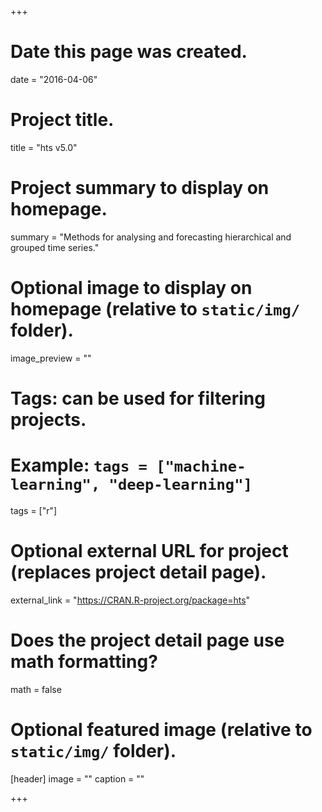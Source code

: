 +++
# Date this page was created.
date = "2016-04-06"

# Project title.
title = "hts v5.0"

# Project summary to display on homepage.
summary = "Methods for analysing and forecasting hierarchical and grouped time series."

# Optional image to display on homepage (relative to `static/img/` folder).
image_preview = ""

# Tags: can be used for filtering projects.
# Example: `tags = ["machine-learning", "deep-learning"]`
tags = ["r"]

# Optional external URL for project (replaces project detail page).
external_link = "https://CRAN.R-project.org/package=hts"

# Does the project detail page use math formatting?
math = false

# Optional featured image (relative to `static/img/` folder).
[header]
image = ""
caption = ""

+++
